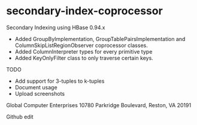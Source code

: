 secondary-index-coprocessor
===========================

Secondary Indexing using HBase 0.94.x

- Added GroupByImplementation, GroupTablePairsImplementation and 
ColumnSkipListRegionObserver coprocessor classes.
- Added ColumnInterpreter types for every primitive type
- Added KeyOnlyFilter class to only traverse certain keys.

TODO
- Add support for 3-tuples to k-tuples
- Document usage
- Upload screenshots


Global Computer Enterprises
10780 Parkridge Boulevard, Reston, VA 20191

Github edit
